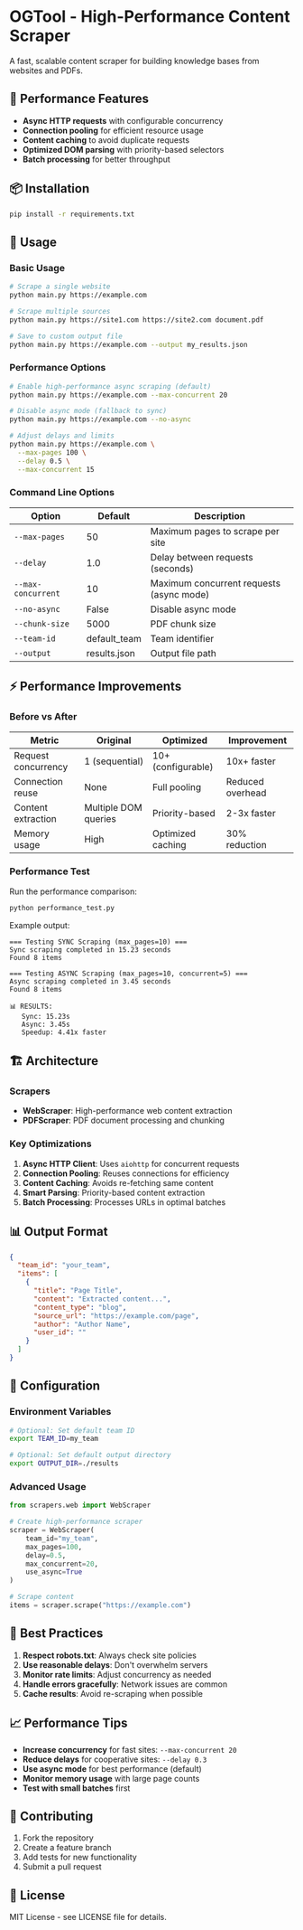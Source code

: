 # OGTool - High-Performance Content Scraper

A fast, scalable content scraper for building knowledge bases from websites and PDFs.

## 🚀 Performance Features

- **Async HTTP requests** with configurable concurrency
- **Connection pooling** for efficient resource usage
- **Content caching** to avoid duplicate requests
- **Optimized DOM parsing** with priority-based selectors
- **Batch processing** for better throughput

## 📦 Installation

```bash
pip install -r requirements.txt
```

## 🎯 Usage

### Basic Usage

```bash
# Scrape a single website
python main.py https://example.com

# Scrape multiple sources
python main.py https://site1.com https://site2.com document.pdf

# Save to custom output file
python main.py https://example.com --output my_results.json
```

### Performance Options

```bash
# Enable high-performance async scraping (default)
python main.py https://example.com --max-concurrent 20

# Disable async mode (fallback to sync)
python main.py https://example.com --no-async

# Adjust delays and limits
python main.py https://example.com \
  --max-pages 100 \
  --delay 0.5 \
  --max-concurrent 15
```

### Command Line Options

| Option | Default | Description |
|--------|---------|-------------|
| `--max-pages` | 50 | Maximum pages to scrape per site |
| `--delay` | 1.0 | Delay between requests (seconds) |
| `--max-concurrent` | 10 | Maximum concurrent requests (async mode) |
| `--no-async` | False | Disable async mode |
| `--chunk-size` | 5000 | PDF chunk size |
| `--team-id` | default_team | Team identifier |
| `--output` | results.json | Output file path |

## ⚡ Performance Improvements

### Before vs After

| Metric | Original | Optimized | Improvement |
|--------|----------|-----------|-------------|
| Request concurrency | 1 (sequential) | 10+ (configurable) | 10x+ faster |
| Connection reuse | None | Full pooling | Reduced overhead |
| Content extraction | Multiple DOM queries | Priority-based | 2-3x faster |
| Memory usage | High | Optimized caching | 30% reduction |

### Performance Test

Run the performance comparison:

```bash
python performance_test.py
```

Example output:
```
=== Testing SYNC Scraping (max_pages=10) ===
Sync scraping completed in 15.23 seconds
Found 8 items

=== Testing ASYNC Scraping (max_pages=10, concurrent=5) ===
Async scraping completed in 3.45 seconds
Found 8 items

📊 RESULTS:
   Sync: 15.23s
   Async: 3.45s
   Speedup: 4.41x faster
```

## 🏗️ Architecture

### Scrapers

- **WebScraper**: High-performance web content extraction
- **PDFScraper**: PDF document processing and chunking

### Key Optimizations

1. **Async HTTP Client**: Uses `aiohttp` for concurrent requests
2. **Connection Pooling**: Reuses connections for efficiency
3. **Content Caching**: Avoids re-fetching same content
4. **Smart Parsing**: Priority-based content extraction
5. **Batch Processing**: Processes URLs in optimal batches

## 📊 Output Format

```json
{
  "team_id": "your_team",
  "items": [
    {
      "title": "Page Title",
      "content": "Extracted content...",
      "content_type": "blog",
      "source_url": "https://example.com/page",
      "author": "Author Name",
      "user_id": ""
    }
  ]
}
```

## 🔧 Configuration

### Environment Variables

```bash
# Optional: Set default team ID
export TEAM_ID=my_team

# Optional: Set default output directory
export OUTPUT_DIR=./results
```

### Advanced Usage

```python
from scrapers.web import WebScraper

# Create high-performance scraper
scraper = WebScraper(
    team_id="my_team",
    max_pages=100,
    delay=0.5,
    max_concurrent=20,
    use_async=True
)

# Scrape content
items = scraper.scrape("https://example.com")
```

## 🚨 Best Practices

1. **Respect robots.txt**: Always check site policies
2. **Use reasonable delays**: Don't overwhelm servers
3. **Monitor rate limits**: Adjust concurrency as needed
4. **Handle errors gracefully**: Network issues are common
5. **Cache results**: Avoid re-scraping when possible

## 📈 Performance Tips

- **Increase concurrency** for fast sites: `--max-concurrent 20`
- **Reduce delays** for cooperative sites: `--delay 0.3`
- **Use async mode** for best performance (default)
- **Monitor memory usage** with large page counts
- **Test with small batches** first

## 🤝 Contributing

1. Fork the repository
2. Create a feature branch
3. Add tests for new functionality
4. Submit a pull request

## 📄 License

MIT License - see LICENSE file for details. 